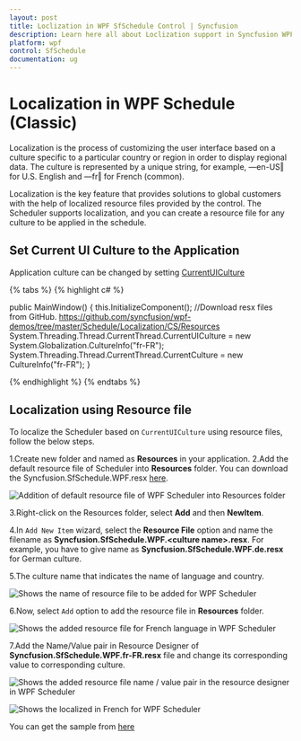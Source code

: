 ```yaml
---
layout: post
title: Loclization in WPF SfSchedule Control | Syncfusion
description: Learn here all about Loclization support in Syncfusion WPF Schedule (Classic) control, its elements and more details.
platform: wpf
control: SfSchedule
documentation: ug
---
```


# Localization in WPF Schedule (Classic)

Localization is the process of customizing the user interface based on a culture specific to a particular country or region in order to display regional data. The culture is represented by a unique string, for example, ―en-US‖ for U.S. English and ―fr‖ for French (common).

Localization is the key feature that provides solutions to global customers with the help of localized resource files provided by the control. The Scheduler supports localization, and you can create a resource file for any culture to be applied in the schedule.

## Set Current UI Culture to the Application
Application culture can be changed by setting [CurrentUICulture](https://msdn.microsoft.com/en-us/library/system.globalization.cultureinfo.currentuiculture.aspx)

{% tabs %}
{% highlight c# %}

public MainWindow()
{
    this.InitializeComponent();
    //Download resx files from GitHub. https://github.com/syncfusion/wpf-demos/tree/master/Schedule/Localization/CS/Resources
    System.Threading.Thread.CurrentThread.CurrentUICulture = new System.Globalization.CultureInfo("fr-FR");
    System.Threading.Thread.CurrentThread.CurrentCulture = new CultureInfo("fr-FR");
}

{% endhighlight  %}
{% endtabs %}

## Localization using Resource file

To localize the Scheduler based on `CurrentUICulture` using resource files, follow the below steps. 

1.Create new folder and named as **Resources** in your application. 
2.Add the default resource file of Scheduler into **Resources** folder. You can download the Syncfusion.SfSchedule.WPF.resx [here](https://github.com/syncfusion/wpf-demos/blob/master/Schedule/Localization/CS/Resources/Syncfusion.SfSchedule.WPF.resx).

![Addition of default resource file of WPF Scheduler into Resources folder](Localization_images/Localization_img1.png)

3.Right-click on the Resources folder, select **Add** and then **NewItem**.

4.In `Add New Item` wizard, select the **Resource File** option and name the filename as **Syncfusion.SfSchedule.WPF.&lt;culture name&gt;.resx**. For example, you have to give name as **Syncfusion.SfSchedule.WPF.de.resx** for German culture.
 
5.The culture name that indicates the name of language and country. 

![Shows the name of resource file to be added for WPF Scheduler](Localization_images/Localization_img2.png)

6.Now, select `Add` option to add the resource file in **Resources** folder.

![Shows the added resource file for French language in WPF Scheduler](Localization_images/Localization_img3.png)

7.Add the Name/Value pair in Resource Designer of **Syncfusion.SfSchedule.WPF.fr-FR.resx** file and change its corresponding value to corresponding culture. 

![Shows the added resource file name / value pair in the resource designer in WPF Scheduler](Localization_images/Localized-strings.png)

![Shows the localized in French for WPF Scheduler](Localization_images/Localization.png)

You can get the sample from [here](https://github.com/syncfusion/wpf-demos/tree/master/Schedule/Localization/CS)
